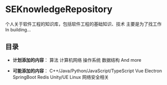 # SEKnowledgeRepository

个人关于软件工程的知识库，包括软件工程的基础知识、技术
主要是为了找工作
In building...

## 目录

* **计划添加的内容**：
算法
计算机网络
操作系统
数据结构
And more

* **可能添加的内容**：
C++/Java/Python/JavaScript/TypeScript
Vue
Electron
SpringBoot
Redis
Unity/UE
Linux
网络安全相关
